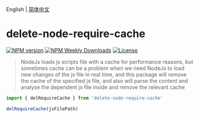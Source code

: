 English | [简体中文](./README.zh-CN.md)

# delete-node-require-cache

[![NPM version](https://badgen.net/npm/v/delete-node-require-cache)](https://www.npmjs.com/package/delete-node-require-cache)
[![NPM Weekly Downloads](https://badgen.net/npm/dw/delete-node-require-cache)](https://www.npmjs.com/package/delete-node-require-cache)
[![License](https://badgen.net/npm/license/delete-node-require-cache)](https://www.npmjs.com/package/delete-node-require-cache)

> NodeJs loads js scripts file with a cache for performance reasons, but sometimes cache can be a problem when we need NodeJs to load new changes of the js file in real time, and this package will remove the cache of the specified js file, and also will parse the content and analyse the dependent js file inside and remove the relevant cache

```js
import { delRequireCache } from 'delete-node-require-cache'

delRequireCache(jsFilePath)
```
